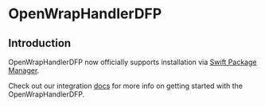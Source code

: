 # OpenWrapHandlerDFP

## Introduction

OpenWrapHandlerDFP now officially supports installation via
[Swift Package Manager](https://swift.org/package-manager/).

Check out our integration [docs](https://help.pubmatic.com) for more info on getting started with the OpenWrapHandlerDFP.
